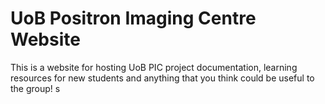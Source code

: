 # UoB Positron Imaging Centre Website

This is a website for hosting UoB PIC project documentation, learning resources for new students and anything that you think could be useful to the group!
s